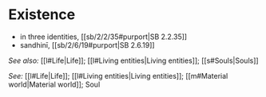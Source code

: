 # Existence

* in three identities, [[sb/2/2/35#purport|SB 2.2.35]]
* sandhinī, [[sb/2/6/19#purport|SB 2.6.19]]

*See also:* [[l#Life|Life]]; [[l#Living entities|Living entities]]; [[s#Souls|Souls]]

*See:* [[l#Life|Life]]; [[l#Living entities|Living entities]]; [[m#Material world|Material world]]; Soul
